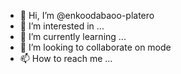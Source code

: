 - 👋 Hi, I’m @enkoodabaoo-platero
- 👀 I’m interested in ...
- 🌱 I’m currently learning ...
- 💞️ I’m looking to collaborate on mode
- 📫 How to reach me ...

<!---
enkoodabaoo-platero/enkoodabaoo-platero is a ✨ special ✨ repository because its `README.md` (this file) appears on your GitHub profile.
You can click the Preview link to take a look at your changes.
--->
